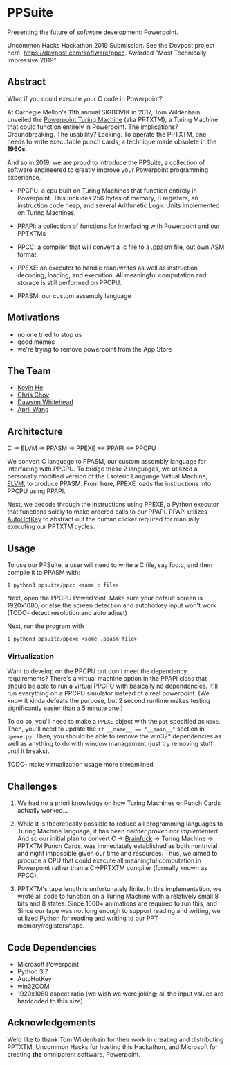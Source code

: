 # PPSuite
Presenting the future of software development: Powerpoint.  

Uncommon Hacks Hackathon 2019 Submission. See the Devpost project here: https://devpost.com/software/ppcc.
Awarded "Most Technically Impressive 2019"

## Abstract

What if you could execute your C code in Powerpoint?

At Carnegie Mellon's 11th annual SIGBOVIK in 2017, Tom Wildenhain unveiled the [Powerpoint Turing Machine](https://www.andrew.cmu.edu/user/twildenh/PowerPointTM/Paper.pdf) (aka PPTXTM), a Turing Machine that could function entirely in Powerpoint. The implications? Groundbreaking. The usability? Lacking. To operate the PPTXTM, one needs to write executable punch cards; a technique made obsolete in the **1960s**.

And so in 2019, we are proud to introduce the PPSuite, a collection of software engineered to greatly improve your Powerpoint programming experience.

* PPCPU: a cpu built on Turing Machines that function entirely in Powerpoint. This includes 256 bytes of memory, 8 registers, an instruction code heap, and several Arithmetic Logic Units implemented on Turing Machines.  

* PPAPI: a collection of functions for interfacing with Powerpoint and our PPTXTMs

* PPCC: a compiler that will convert a .c file to a .ppasm file, out own ASM format

* PPEXE: an executor to handle read/writes as well as instruction decoding, loading, and execution. All meaningful computation and storage is still performed on PPCPU.

* PPASM: our custom assembly language

## Motivations

* no one tried to stop us
* good memes
* we're trying to remove powerpoint from the App Store

## The Team

* [Kevin He](https://github.com/echowisp)  
* [Chris Choy](https://github.com/cchoy96)  
* [Dawson Whitehead](https://github.com/dwahme)  
* [April Wang](https://github.com/aprilyw)  

## Architecture

C -> ELVM -> PPASM -> PPEXE <-> PPAPI <-> PPCPU

We convert C language to PPASM, our custom assembly language for interfacing with PPCPU. To bridge these 2 languages, we utilized a personally modified version of the Esoteric Language Virtual Machine, [ELVM](https://github.com/shinh/elvm/blob/master/ELVM.md?fbclid=IwAR2fsBSlkAFs3sTNRWkGrZycb_oATt_ElK7se8vLm4k5gPK8r2bCVOelR2k), to produce PPASM. From here, PPEXE loads the instructions into PPCPU using PPAPI.

Next, we decode through the instructions using PPEXE, a Python executor that functions solely to make ordered calls to our PPAPI. PPAPI utilizes [AutoHotKey](https://www.autohotkey.com/) to abstract out the human clicker required for manually executing our PPTXTM cycles.

## Usage

To use our PPSuite, a user will need to write a C file, say foo.c, and then compile it to PPASM with:
```
$ python3 ppsuite/ppcc <some c file>
```

Next, open the PPCPU PowerPoint. Make sure your default screen is 1920x1080, or else the screen detection and autohotkey input won't work (TODO- detect resolution and auto adjust)

Next, run the program with
```
$ python3 ppsuite/ppexe <some .ppasm file>
```

### Virtualization

Want to develop on the PPCPU but don't meet the dependency requirements? There's a virtual machine option in the PPAPI class that should be able to run a virtual PPCPU with basically no dependencies. It'll run everything on a PPCPU simulator instead of a real powerpoint. (We know it kinda defeats the purpose, but 2 second runtime makes testing significantly easier than a 5 minute one.)

To do so, you'll need to make a `PPEXE` object with the `ppt` specified as `None`. Then, you'll need to update the `if __name__ == "__main__"` section in `ppexe.py`. Then, you should be able to remove the win32* dependencies as well as anything to do with window management (just try removing stuff until it breaks).

TODO- make virtualization usage more streamlined

## Challenges

1) We had no a priori knowledge on how Turing Machines or Punch Cards actually worked...

2) While it is theoretically possible to reduce all programming languages to Turing Machine language, it has been *neither proven nor implemented*. And so our initial plan to convert C -> [Brainfuck](https://en.wikipedia.org/wiki/Brainfuck) -> Turing Machine -> PPTXTM Punch Cards, was immediately established as both nontrivial and night impossible given our time and resources. Thus, we aimed to produce a CPU that could execute all meaningful computation in Powerpoint rather than a C->PPTXTM compiler (formally known as PPCC).  

3) PPTXTM's tape length is unfortunately finite. In this implementation, we wrote all code to function on a Turing Machine with a relatively small 8 bits and 8 states. Since 1600+ animations are required to run this, and  Since our tape was not long enough to support reading and writing, we utilized Python for reading and writing to our PPT memory/registers/tape.

## Code Dependencies

* Microsoft Powerpoint
* Python 3.7
* AutoHotKey
* win32COM
* 1920x1080 aspect ratio (we wish we were joking; all the input values are hardcoded to this size)

## Acknowledgements

We'd like to thank Tom Wildenhain for their work in creating and distributing PPTXTM, Uncommon Hacks for hosting this Hackathon, and Microsoft for creating **the** omnipotent software, Powerpoint.
